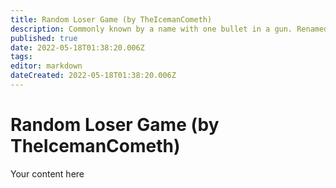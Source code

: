 ```yaml
---
title: Random Loser Game (by TheIcemanCometh)
description: Commonly known by a name with one bullet in a gun. Renamed here as to not offend anyone.
published: true
date: 2022-05-18T01:38:20.006Z
tags: 
editor: markdown
dateCreated: 2022-05-18T01:38:20.006Z
---
```


# Random Loser Game (by TheIcemanCometh)
Your content here